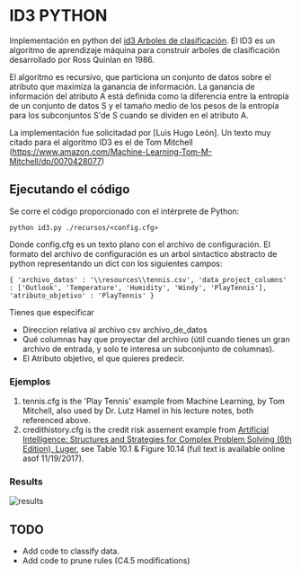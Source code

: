 # ID3 PYTHON
Implementación en python del [id3 Arboles de clasificación](https://en.wikipedia.org/wiki/ID3_algorithm). El ID3 es un algoritmo de aprendizaje máquina para construir arboles de clasificación desarrollado por Ross Quinlan en 1986.

El algoritmo es recursivo, que particiona un conjunto de datos sobre el atributo que maximiza la ganancia de información. La ganancia de información del atributo A está definida como la diferencia entre la entropía de un conjunto de datos S y el tamaño medio de los pesos de la entropía para los subconjuntos S'de S cuando se dividen en el atributo A.

La implementación fue solicitadad por [Luis Hugo León]. Un texto muy citado para el algoritmo ID3 es el de Tom Mitchell (https://www.amazon.com/Machine-Learning-Tom-M-Mitchell/dp/0070428077) 
## Ejecutando el código
Se corre el código proporcionado con el intérprete de Python:

```python id3.py ./recursos/<config.cfg>```

Donde config.cfg  es un texto plano con el archivo de configuración. El formato del archivo de configuración es un arbol sintactico abstracto de python representando un dict con los siguientes campos:

``
{
   'archivo_datos' : '\\resources\\tennis.csv',
   'data_project_columns' : ['Outlook', 'Temperature', 'Humidity', 'Windy', 'PlayTennis'],
   'atributo_objetivo' : 'PlayTennis'
}
``

Tienes que especificar

 + Direccion relativa al archivo csv archivo_de_datos
 + Qué columnas hay que proyectar del archivo (útil cuando tienes un gran archivo de entrada, y solo te interesa un subconjunto de columnas).
 + El Atributo objetivo, el que quieres predecir.
 


### Ejemplos
1. tennis.cfg is the 'Play Tennis' example from Machine Learning, by Tom Mitchell, also used by Dr. Lutz Hamel in his lecture notes, both referenced above.
2. credithistory.cfg is the credit risk assement example from [Artificial Intelligence: Structures and Strategies for Complex Problem Solving (6th Edition), Luger](https://www.amazon.com/Artificial-Intelligence-Structures-Strategies-Complex/dp/0321545893), see Table 10.1 & Figure 10.14 (full text is available online asof 11/19/2017).  

### Results

![results](https://github.com/tofti/python-trees/blob/master/resources/results.png "Tennis & Credit Assesment Examples")

## TODO
- Add code to classify data.
- Add code to prune rules (C4.5 modifications)

